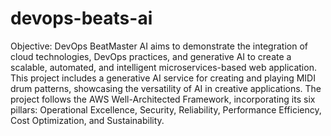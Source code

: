 # devops-beats-ai
Objective:
DevOps BeatMaster AI aims to demonstrate the integration of cloud technologies, DevOps practices, and generative AI to create a scalable, automated, and intelligent microservices-based web application. This project includes a generative AI service for creating and playing MIDI drum patterns, showcasing the versatility of AI in creative applications. The project follows the AWS Well-Architected Framework, incorporating its six pillars: Operational Excellence, Security, Reliability, Performance Efficiency, Cost Optimization, and Sustainability.
